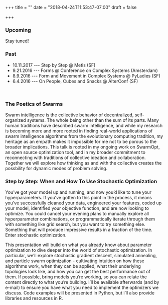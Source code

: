 +++
title = ""
date = "2018-04-24T11:53:47-07:00"
draft = false

+++
### Upcoming
Stay tuned!

### Past

* 10.11.2017 --- Step by Step @ Metis (SF)<br/>
* 9.21.2016 --- Forms @ Conference on Complex Systems (Amsterdam)<br/>
* 8.9.2016 --- Form and Movement in Complex Systems @ PyLadies (SF)<br/>
* 6.4.2016 --- On People, Cubes and Snacks @ AlterConf (SF)

</br>

### The Poetics of Swarms 

Swarm intelligence is the collective behavior of decentralized,
self-organized systems. The whole being other than the sum of its parts.
Many human traditions have described swarm intelligence, and while my
research is becoming more and more rooted in finding real-world
applications of swarm intelligence algorithms from the evolutionary
computing tradition, my heritage as an empath makes it
impossible for me not to be porous to the broader implications. This talk
is rooted in my ongoing work on SwarmOpt, an open source optimization tool, 
and in my broader commitment to reconnecting with traditions of collective
ideation and collaboration. Together we will explore how thinking as and
with the collective creates the possbility for dynamic modes of problem solving.

### Step by Step: When and How To Use Stochastic Optimization

You’ve got your model up and running, and now you’d like to tune your
hyperparameters. If you’ve gotten to this point in the process, it means
you’ve successfully cleaned your data, engineered your features, coded
up your model, identified your objective function, and are now looking
to optimize. You could cancel your evening plans to manually explore all
hyperparameter combinations, or programmatically iterate through them
with something like grid search, but you want to try something else.
Something that will produce impressive results in a fraction of the
time. Enter stochastic optimization.

This presentation will build on what you already know about parameter
optimization to dive deeper into the world of stochastic optimization.
In particular, we’ll explore stochastic gradient descent, simulated
annealing, and particle swarm optimization - cultivating intuition on
how these algorithms work, when they can be applied, what their
underlying topologies look like, and how you can get the best
performance out of them. If possible, bring models you’re working, so
you can relate the content directly to what you’re building. I’ll be
available afterwards (and by e-mail) to ensure you have what you need to
implement the optimizers we discuss. Code examples will be presented in
Python, but I’ll also provide libraries and resources in R.

